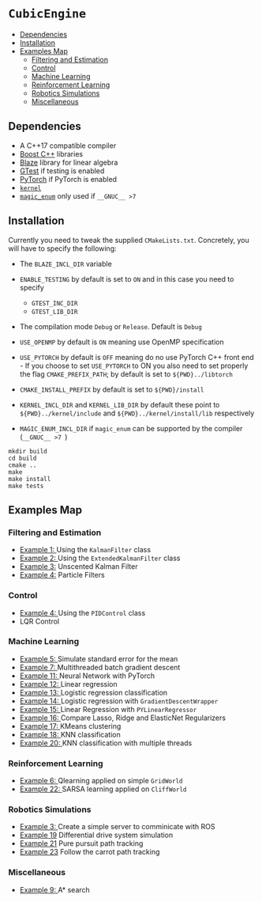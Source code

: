 # ```CubicEngine```

* [Dependencies](#dependencies)
* [Installation](#nstallation)
* [Examples Map](#examples_map)
    * [Filtering and Estimation](#filtering_and_esitmation)
    * [Control](#control)
    * [Machine Learning](#machine_learning)
    * [Reinforcement Learning](#reinforcement_learning)
    * [Robotics Simulations](#using_ros)
    * [Miscellaneous](#miscellaneous)

## <a name="dependencies"></a> Dependencies

- A C++17 compatible compiler
- <a href="https://www.boost.org/">Boost C++</a> libraries
- <a href="https://bitbucket.org/blaze-lib/blaze/wiki/browse/">Blaze</a> library for linear algebra
- <a href="https://github.com/google/googletest">GTest</a> if testing is enabled
- <a href="https://pytorch.org/">PyTorch</a> if PyTorch is enabled
- <a href="https://github.com/pockerman/compute_engine/tree/master/kernel">```kernel```</a>
- <a href="https://github.com/Neargye/magic_enum">```magic_enum```</a> only used if ```__GNUC__ >7 ```

## <a name="nstallation"></a> Installation

Currently you need to tweak the supplied ```CMakeLists.txt```. Concretely, you will have to
specify the following:

- The ```BLAZE_INCL_DIR``` variable
- ```ENABLE_TESTING``` by default is set to ```ON``` and in this case you need to specify
    - ```GTEST_INC_DIR```
    - ```GTEST_LIB_DIR```
- The compilation mode ```Debug``` or ```Release```. Default is ```Debug```
- ```USE_OPENMP``` by default is ```ON``` meaning use OpenMP specification
- ```USE_PYTORCH``` by default is ```OFF``` meaning do no use PyTorch C++ front end 
		- If you choose to set ```USE_PYTORCH``` to ON you also need to set properly the flag ```CMAKE_PREFIX_PATH```; by default is set to ```${PWD}../libtorch``` 

- ```CMAKE_INSTALL_PREFIX``` by default is set to ```${PWD}/install```
- ```KERNEL_INCL_DIR``` and ```KERNEL_LIB_DIR``` by default these point to ```${PWD}../kernel/include``` and  ```${PWD}../kernel/install/lib``` respectively
- ```MAGIC_ENUM_INCL_DIR``` if ```magic_enum``` can be supported by the compiler (```__GNUC__ >7 ```)
```
mkdir build
cd build
cmake ..
make
make install
make tests
```

## <a name="examples_map"></a> Examples Map

### <a name="filtering_and_esitmation"></a> Filtering and Estimation

- <a href="#">Example 1: </a> Using the ```KalmanFilter``` class
- <a href="examples/exe2/doc/exe.md">Example 2: </a> Using the ```ExtendedKalmanFilter``` class
- <a href="#">Example 3:</a> Unscented Kalman Filter
- <a href="#">Example 4:</a> Particle Filters

### <a name="control"></a> Control

- <a href="#">Example 4: </a> Using the ```PIDControl``` class
- LQR Control

### <a name="machine_learning"></a> Machine Learning

- <a href="examples/exe5/doc/exe.md">Example 5: </a> Simulate standard error for the mean
- <a href="examples/exe7/doc/exe.md">Example 7: </a> Multithreaded batch gradient descent
- <a href="examples/exe11/doc/exe.md">Example 11: </a> Neural Network with PyTorch
- <a href="examples/exe12/doc/exe.md">Example 12: </a> Linear regression
- <a href="examples/exe13/doc/exe.md">Example 13: </a> Logistic regression classification
- <a href="examples/exe14/doc/exe.md">Example 14: </a> Logistic regression with ```GradientDescentWrapper```
- <a href="examples/exe15/doc/exe.md">Example 15: </a> Linear Regression with ```PYLinearRegressor```
- <a href="examples/exe16/doc/exe.md">Example 16: </a> Compare Lasso, Ridge and ElasticNet Regularizers
- <a href="examples/exe17/doc/exe.md">Example 17: </a> KMeans clustering
- <a href="examples/exe18/doc/exe.md">Example 18: </a> KNN classification
- <a href="examples/exe20/doc/exe.md">Example 20: </a> KNN classification with multiple threads

### <a name="reinforcement_learning"></a> Reinforcement Learning

- <a href="examples/exe6/doc/exe.md">Example 6: </a> Qlearning applied on simple ```GridWorld```
- <a href="examples/exe22/doc/exe.ipynb">Example 22: </a> SARSA learning applied on ```CliffWorld```

### <a name="using_ros"></a> Robotics Simulations

- <a href="#">Example 3: </a> Create a simple server to comminicate with ROS
- <a href="examples/exe19/doc/exe.md">Example 19</a> Differential drive system simulation
- <a href="examples/exe21/doc/exe.md">Example 21</a> Pure pursuit path tracking
- <a href="examples/exe23/doc/exe.md">Example 23</a> Follow the carrot path tracking


### <a name="miscellaneous"></a>Miscellaneous

- <a href="examples/exe9/doc/exe.md">Example 9: </a> A* search


